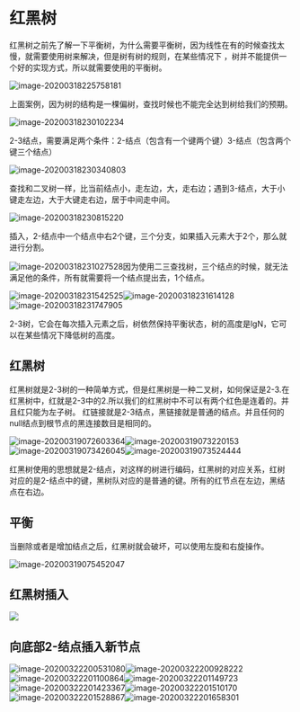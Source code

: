 # 红黑树

红黑树之前先了解一下平衡树，为什么需要平衡树，因为线性在有的时候查找太慢，就需要使用树来解决，但是树有树的规则，在某些情况下 ，树并不能提供一个好的实现方式，所以就需要使用的平衡树。

![image-20200318225758181](images/image-20200318225758181.png)

上面案例，因为树的结构是一棵偏树，查找时候也不能完全达到树给我们的预期。

![image-20200318230102234](images/image-20200318230102234.png)

2-3结点，需要满足两个条件：2-结点（包含有一个键两个键）3-结点（包含两个键三个结点）

![image-20200318230340803](images/image-20200318230340803.png)

查找和二叉树一样，比当前结点小，走左边，大，走右边；遇到3-结点，大于小键走左边，大于大键走右边，居于中间走中间。

![image-20200318230815220](images/image-20200318230815220.png)

插入，2-结点中一个结点中右2个键，三个分支，如果插入元素大于2个，那么就进行分割。

![image-20200318231027528](images/image-20200318231027528.png)因为使用二三查找树，三个结点的时候，就无法满足他的条件，所有就需要将一个结点提出去，1个结点。

![image-20200318231542525](images/image-20200318231542525.png)![image-20200318231614128](images/image-20200318231614128.png)![image-20200318231747905](images/image-20200318231747905.png)

2-3树，它会在每次插入元素之后，树依然保持平衡状态，树的高度是lgN，它可以在某些情况下降低树的高度。 

## 红黑树

红黑树就是2-3树的一种简单方式，但是红黑树是一种二叉树，如何保证是2-3.在红黑树中，红就是2-3中的2.所以我们的红黑树中不可以有两个红色是连着的。并且红只能为左子树。 红链接就是2-3结点，黑链接就是普通的结点。并且任何的null结点到根节点的黑连接数目是相同的。

![image-20200319072603364](images/image-20200319072603364.png)![image-20200319073220153](images/image-20200319073220153.png)![image-20200319073426045](images/image-20200319073426045.png)![image-20200319073524444](images/image-20200319073651207.png)

红黑树使用的思想就是2-结点，对这样的树进行编码，红黑树的对应关系，红树对应的是2-结点中的键，黑树队对应的是普通的键。所有的红节点在左边，黑结点在右边。

## 平衡

当删除或者是增加结点之后，红黑树就会破坏，可以使用左旋和右旋操作。

![image-20200319075452047](images/image-20200319075452047.png)

## 红黑树插入

**![](images/image-20200322200718866.png)**

## 向底部2-结点插入新节点 

![image-20200322200531080](images/image-20200322200531080.png)![image-20200322200928222](images/image-20200322200928222.png)![image-20200322201100864](images/image-20200322201100864.png)![image-20200322201149723](images/image-20200322201149723.png)![image-20200322201423367](images/image-20200322201423367.png)![image-20200322201510170](images/image-20200322201510170.png)![image-20200322201528867](images/image-20200322201528867.png)![image-20200322201658301](images/image-20200322201658301.png)

